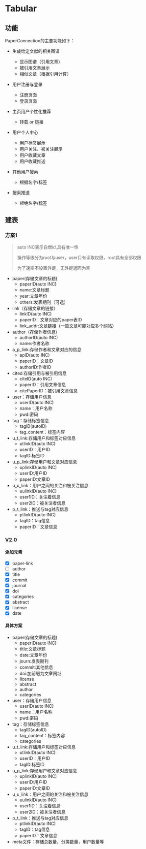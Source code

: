 # Tabular

## 功能

PaperConnection的主要功能如下：

- 生成给定文献的相关图谱
  - 显示图谱（引用文章）
  - 被引用文章展示
  - 相似文章（根据引用计算）

- 用户注册与登录
  - 注册页面
  - 登录页面

- 主页用户个性化推荐
  - 转载 or 链接

- 用户个人中心
  - 用户标签展示
  - 用户关注、被关注展示
  - 用户收藏文章
  - 用户收藏推送

- 其他用户搜索
  - 根据名字/标签

- 搜索推送
  - 根绝名字/标签


## 建表

### 方案1

> auto INC表示自增id,具有唯一性
>
> 操作等级分为root与user，user只有读取权限，root具有全部权限
>
> 为了速率不设置外键，无外键返回为空

- paper(存储文章的标题)
  - paperID(auto INC)
  - name:文章标题
  - year:文章年份
  - others:发表期刊（可选）
- link（存储文章的链接）
  - linkID(auto INC)
  - paperID：文章对应的paper表ID
  - link_addr:文章链接（一篇文章可能对应多个网站）
- author（存储作者信息）
  - authorID(auto INC)
  - name:作者名称
- a_p_link:存储作者和文章对应的信息
  - apID(auto INC)
  - paperID：文章ID
  - authorID:作者ID
- cited:存储引用与被引用信息
  - citeID(auto INC)
  - paperID：引用文章信息
  - citePaperID：被引用文章信息
- user：存储用户信息
  - userID(auto INC)
  - name：用户名称
  - pwd:密码
- tag：存储标签信息
  - tagID(autoID)
  - tag_content：标签内容
- u_t_link:存储用户和标签对应信息
  - utlinkID(auto INC)
  - userID：用户ID
  - tagID:标签ID
- u_p_link:存储用户和文章对应信息
  - uplinkID(auto INC)
  - userID:用户ID
  - paperID:文章ID
- u_u_link：用户之间的关注和被关注信息
  - uulinkID(auto INC)
  - user1ID：关注着信息
  - user2ID：被关注者信息
- p_t_link：推送与tag对应信息
  - ptlinkID(auto INC)
  - tagID：tag信息
  - paperID：文章信息

### V2.0

#### 添加元素

- [x] paper-link
- [ ] author
- [x] title
- [x] commit
- [x] journal
- [x] doi
- [x] categories
- [x] abstract
- [x] license
- [x] date

#### 具体方案

- paper(存储文章的标题)
  - paperID(auto INC)
  - title:文章标题
  - date:文章年份
  - journ:发表期刊
  - commit:其他信息
  - doi:加前缀为文章网址
  - license
  - abstract
  - author
  - categories
- user：存储用户信息
  - userID(auto INC)
  - name：用户名称
  - pwd:密码
- tag：存储标签信息
  - tagID(autoID)
  - tag_content：标签内容
  - categories
- u_t_link:存储用户和标签对应信息
  - utlinkID(auto INC)
  - userID：用户ID
  - tagID:标签ID
- u_p_link:存储用户和文章对应信息
  - uplinkID(auto INC)
  - userID:用户ID
  - paperID:文章ID
- u_u_link：用户之间的关注和被关注信息
  - uulinkID(auto INC)
  - user1ID：关注着信息
  - user2ID：被关注者信息
- p_t_link：推送与tag对应信息
  - ptlinkID(auto INC)
  - tagID：tag信息
  - paperID：文章信息
- meta文件：存储总数量，分类数量，用户数量等